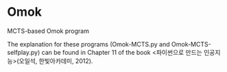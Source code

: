 # Omok
MCTS-based Omok program

The explanation for these programs (Omok-MCTS.py and Omok-MCTS-selfplay.py) can be found in Chapter 11 of the book <파이썬으로 만드는 인공지능>(오일석, 한빛아카데미, 2012).
